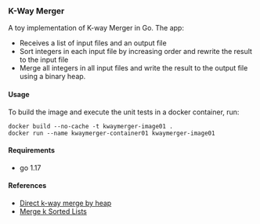 ### K-Way Merger

A toy implementation of K-way Merger in Go. The app: 

* Receives a list of input files and an output file
* Sort integers in each input file by increasing order and rewrite the result to the input file
* Merge all integers in all input files and write the result to the output file using a binary heap.

#### Usage

To build the image and execute the unit tests in a docker container, run:

```shell
docker build --no-cache -t kwaymerger-image01 .
docker run --name kwaymerger-container01 kwaymerger-image01
```


#### Requirements

* go 1.17

#### References
* [Direct k-way merge by heap](https://en.wikipedia.org/wiki/K-way_merge_algorithm#Heap)
* [Merge k Sorted Lists](https://leetcode.com/problems/merge-k-sorted-lists)
